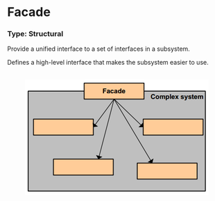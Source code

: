 # Facade
### Type: Structural

<p>Provide a unified interface to a set of interfaces in a subsystem.</p>
<p>Defines a high-level interface that makes the subsystem easier to use.</p>

<br/>

<div align="center">
  <a><img src="https://github.com/Akorra/HeadFirstDesignPatternsCpp/blob/master/Facade/dia.png"></a><br><br>
</div>
